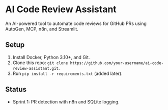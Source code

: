# AI Code Review Assistant
An AI-powered tool to automate code reviews for GitHub PRs using AutoGen, MCP, n8n, and Streamlit.

## Setup
1. Install Docker, Python 3.10+, and Git.
2. Clone this repo: `git clone https://github.com/your-username/ai-code-review-assistant.git`.
3. Run `pip install -r requirements.txt` (added later).

## Status
- Sprint 1: PR detection with n8n and SQLite logging.